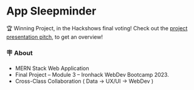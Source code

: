 # App Sleepminder

🏆 Winning Project, in the Hackshows final voting! 
Check out the [project presentation pitch](https://pitch.com/public/2dc2b9ee-6701-4c6b-a012-ae53ddba8a77), to get an overview!

### 🪧 About
- MERN Stack Web Application
- Final Project – Module 3 – Ironhack WebDev Bootcamp 2023.
- Cross-Class Collaboration ( Data → UX/UI → WebDev )


